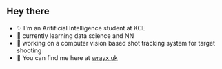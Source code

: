 <!--
**wrayx/wrayx** is a ✨ _special_ ✨ repository because its `README.md` (this file) appears on your GitHub profile.

Here are some ideas to get you started:

- 🔭 I’m currently working on ...
- 🌱 I’m currently learning ...
- 👯 I’m looking to collaborate on ...
- 🤔 I’m looking for help with ...
- 💬 Ask me about ...
- 📫 How to reach me: ...
- 😄 Pronouns: ...
- ⚡ Fun fact: ...
-->
<!--
<div id="header" align="center">
  <img src="https://wrayx.uk/assets/img/resources/profile_photo.png" width="100"/>
</div>

</br>
</br>
<img src="https://komarev.com/ghpvc/?username=wrayx&style=flat-square&color=blue" alt=""/>

<div id="badges" align="center">
  <a href="your-linkedin-URL">
    <img src="https://img.shields.io/badge/LinkedIn-blue?style=for-the-badge&logo=linkedin&logoColor=white" alt="LinkedIn Badge"/>
  </a>
  <a href="your-youtube-URL">
    <img src="https://img.shields.io/badge/YouTube-red?style=for-the-badge&logo=youtube&logoColor=white" alt="Youtube Badge"/>
  </a>
  <a href="your-twitter-URL">
    <img src="https://img.shields.io/badge/Twitter-blue?style=for-the-badge&logo=twitter&logoColor=white" alt="Twitter Badge"/>
  </a>
</div>

</br>
</br>
-->

## Hey there

* ✨ I'm an Aritificial Intelligence student at KCL
* 🌱 currently learning data science and NN
* 🌊 working on a computer vision based shot tracking system for target shooting
* 👾 You can find me here at [wrayx.uk](https://wrayx.uk/)
